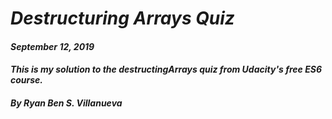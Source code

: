 # _Destructuring Arrays Quiz_
#### _September 12, 2019_
#### _This is my solution to the destructingArrays quiz from Udacity's free ES6 course._
#### _By Ryan Ben S. Villanueva_